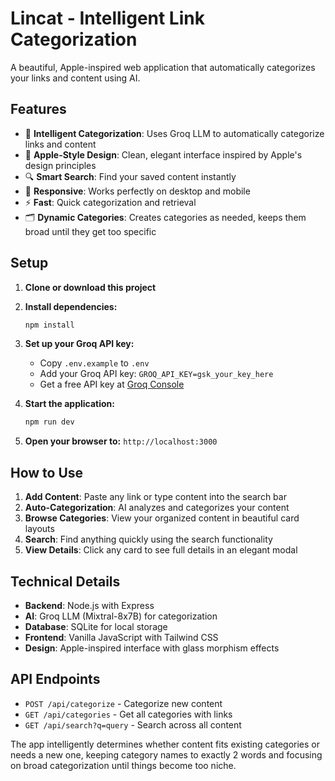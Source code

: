 # Lincat - Intelligent Link Categorization

A beautiful, Apple-inspired web application that automatically categorizes your links and content using AI.

## Features

- 🎯 **Intelligent Categorization**: Uses Groq LLM to automatically categorize links and content
- 🍎 **Apple-Style Design**: Clean, elegant interface inspired by Apple's design principles  
- 🔍 **Smart Search**: Find your saved content instantly
- 📱 **Responsive**: Works perfectly on desktop and mobile
- ⚡ **Fast**: Quick categorization and retrieval
- 🗂️ **Dynamic Categories**: Creates categories as needed, keeps them broad until they get too specific

## Setup

1. **Clone or download this project**

2. **Install dependencies:**
   ```bash
   npm install
   ```

3. **Set up your Groq API key:**
   - Copy `.env.example` to `.env`
   - Add your Groq API key: `GROQ_API_KEY=gsk_your_key_here`
   - Get a free API key at [Groq Console](https://console.groq.com/)

4. **Start the application:**
   ```bash
   npm run dev
   ```

5. **Open your browser to:** `http://localhost:3000`

## How to Use

1. **Add Content**: Paste any link or type content into the search bar
2. **Auto-Categorization**: AI analyzes and categorizes your content
3. **Browse Categories**: View your organized content in beautiful card layouts  
4. **Search**: Find anything quickly using the search functionality
5. **View Details**: Click any card to see full details in an elegant modal

## Technical Details

- **Backend**: Node.js with Express
- **AI**: Groq LLM (Mixtral-8x7B) for categorization
- **Database**: SQLite for local storage
- **Frontend**: Vanilla JavaScript with Tailwind CSS
- **Design**: Apple-inspired interface with glass morphism effects

## API Endpoints

- `POST /api/categorize` - Categorize new content
- `GET /api/categories` - Get all categories with links
- `GET /api/search?q=query` - Search across all content

The app intelligently determines whether content fits existing categories or needs a new one, keeping category names to exactly 2 words and focusing on broad categorization until things become too niche.